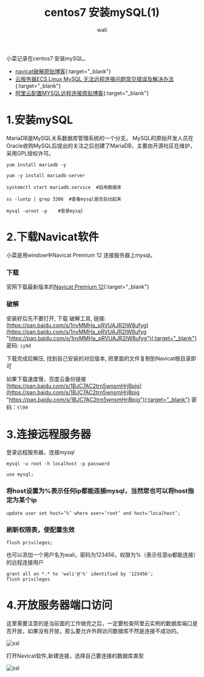 ﻿---
layout: post
title: centos7 安装mySQL(1)  #标题
tagline: centos7 安装mySQL
category: SQL      #分类
author: wali    #作者
tag: mySQL     #标签
ghurl:        #github url
ghurl_zip:    #github zip下载
comments: true

post_nav: ["1.安装mySQL","2.下载Navicat软件","3.连接远程服务器","4.开放服务器端口访问"]
---

小菜记录在centos7 安装mySQL。

* [navicat破解原贴博客](https://blog.csdn.net/mrwangweijin/article/details/81074766 "https://blog.csdn.net/mrwangweijin/article/details/81074766"){:target="_blank"}
* [云服务器ECS Linux MySQL 无法远程连接问题常见错误及解决办法](https://help.aliyun.com/knowledge_detail/41104.html "https://help.aliyun.com/knowledge_detail/41104.html"){:target="_blank"}
* [阿里云配置MYSQL远程连接原贴博客](https://blog.csdn.net/baidu_31950961/article/details/73251973 "https://blog.csdn.net/baidu_31950961/article/details/73251973"){:target="_blank"}

# 1.安装mySQL

MariaDB是MySQL关系数据库管理系统的一个分支。 MySQL的原始开发人员在Oracle收购MySQL后提出的关注之后创建了MariaDB，主要由开源社区在维护，采用GPL授权许可。

```
yum install mariadb -y

yum -y install mariadb-server

systemctl start mariadb.service  #启用数据库

ss -luntp | grep 3306  #查看mysql是否启动起来

mysql -uroot -p    #登录mysql
```




# 2.下载Navicat软件

小菜是用window中Navicat Premium 12 连接服务器上mysql。

### 下载

官网下载最新版本的[Navicat Premium 12](https://www.navicat.com.cn/download/navicat-premium "https://www.navicat.com.cn/download/navicat-premium"){:target="_blank"}

### 破解

安装好后先不要打开, 下载 破解工具, 链接: [https://pan.baidu.com/s/1nvMMHa_pRVUAJR2IW8ufyg](https://pan.baidu.com/s/1nvMMHa_pRVUAJR2IW8ufyg "https://pan.baidu.com/s/1nvMMHa_pRVUAJR2IW8ufyg"){:target="_blank"} 密码: `iy9d`

下载完成后解压, 找到自己安装的对应版本, 把里面的文件复制到Navicat根目录即可

如果下载速度慢，百度云备份链接[https://pan.baidu.com/s/1BJC7AC2trn5wnsmHrjBpig](https://pan.baidu.com/s/1BJC7AC2trn5wnsmHrjBpig "https://pan.baidu.com/s/1BJC7AC2trn5wnsmHrjBpig"){:target="_blank"} 密码：`tl99`

# 3.连接远程服务器

登录远程服务器，连接mysql

```mysql
mysql -u root -h localhost -p password

use mysql;
```

### 将host设置为%表示任何ip都能连接mysql，当然您也可以将host指定为某个ip

```mysql
update user set host=’%’ where user=’root’ and host=’localhost’;
```

### 刷新权限表，使配置生效

```mysql
flush privileges;
```

也可以添加一个用户名为wali，密码为123456，权限为%（表示任意ip都能连接）的远程连接用户

```mysql
grant all on *.* to 'wali'@'%' identified by '123456';
flush privileges
```

# 4.开放服务器端口访问

这里需要注意的是当前面的工作做完之后，一定要检查阿里云实例的数据库端口是否开放，如果没有开放，那么要允许外网访问数据库不然是连接不成功的。

![ssl](http://walidream.com:9999/blogImage/sql/sql_4.png)

打开Navicat软件,新建连接，选择自己要连接的数据库类型

![ssl](http://walidream.com:9999/blogImage/sql/sql_5.png)





















